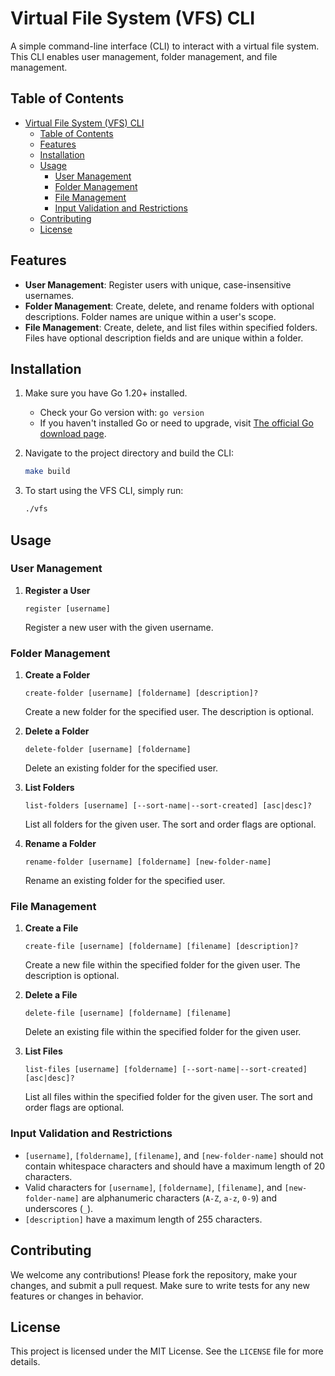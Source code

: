 # Virtual File System (VFS) CLI

A simple command-line interface (CLI) to interact with a virtual file system. This CLI enables user management, folder management, and file management.

## Table of Contents

- [Virtual File System (VFS) CLI](#virtual-file-system-vfs-cli)
  - [Table of Contents](#table-of-contents)
  - [Features](#features)
  - [Installation](#installation)
  - [Usage](#usage)
    - [User Management](#user-management)
    - [Folder Management](#folder-management)
    - [File Management](#file-management)
    - [Input Validation and Restrictions](#input-validation-and-restrictions)
  - [Contributing](#contributing)
  - [License](#license)

## Features

- **User Management**: Register users with unique, case-insensitive usernames.
- **Folder Management**: Create, delete, and rename folders with optional descriptions. Folder names are unique within a user's scope.
- **File Management**: Create, delete, and list files within specified folders. Files have optional description fields and are unique within a folder.

## Installation

1. Make sure you have Go 1.20+ installed.
   - Check your Go version with: `go version`
   - If you haven't installed Go or need to upgrade, visit [The official Go download page](https://golang.org/dl/).

1. Navigate to the project directory and build the CLI:

   ```bash
   make build
   ```

1. To start using the VFS CLI, simply run:

   ```bash
   ./vfs
   ```

## Usage

### User Management

1. **Register a User**

    ```
    register [username]
    ```

    Register a new user with the given username.

### Folder Management

1. **Create a Folder**

    ```
    create-folder [username] [foldername] [description]?
    ```

    Create a new folder for the specified user. The description is optional.

2. **Delete a Folder**

    ```
    delete-folder [username] [foldername]
    ```

    Delete an existing folder for the specified user.

3. **List Folders**

    ```
    list-folders [username] [--sort-name|--sort-created] [asc|desc]?
    ```

    List all folders for the given user. The sort and order flags are optional.

4. **Rename a Folder**

    ```
    rename-folder [username] [foldername] [new-folder-name]
    ```

    Rename an existing folder for the specified user.

### File Management

1. **Create a File**

    ```
    create-file [username] [foldername] [filename] [description]?
    ```

    Create a new file within the specified folder for the given user. The description is optional.

2. **Delete a File**

    ```
    delete-file [username] [foldername] [filename]
    ```

    Delete an existing file within the specified folder for the given user.

3. **List Files**

    ```
    list-files [username] [foldername] [--sort-name|--sort-created] [asc|desc]?
    ```

    List all files within the specified folder for the given user. The sort and order flags are optional.

### Input Validation and Restrictions

- `[username]`, `[foldername]`, `[filename]`, and `[new-folder-name]` should not contain whitespace characters and should have a maximum length of 20 characters.
- Valid characters for `[username]`, `[foldername]`, `[filename]`, and `[new-folder-name]` are alphanumeric characters (`A-Z`, `a-z`, `0-9`) and underscores (`_`).
- `[description]` have a maximum length of 255 characters.

## Contributing

We welcome any contributions! Please fork the repository, make your changes, and submit a pull request. Make sure to write tests for any new features or changes in behavior.

## License

This project is licensed under the MIT License. See the `LICENSE` file for more details.
